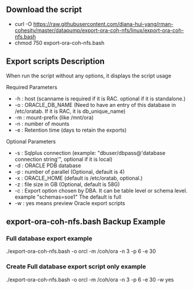 ## Download the script

- curl -O https://raw.githubusercontent.com/diana-hui-yang/rman-cohesity/master/datapump/export-ora-coh-nfs/linux/export-ora-coh-nfs.bash
- chmod 750 export-ora-coh-nfs.bash

## Export scripts Description
When run the script without any options, it displays the script usage

 Required Parameters
- -h : host (scanname is required if it is RAC. optional if it is standalone.)
- -o : ORACLE_DB_NAME (Need to have an entry of this database in /etc/oratab. If it is RAC, it is db_unique_name)
- -m : mount-prefix (like /mnt/ora)
- -n : number of mounts
- -e : Retention time (days to retain the exports)


 Optional Parameters
- -s : Sqlplus connection (example: "dbuser/dbpass@'database connection string'", optional if it is local)
- -d : ORACLE PDB database
- -p : number of parallel (Optional, default is 4)
- -x : ORACLE_HOME (default is /etc/oratab, optional.)
- -z : file size in GB (Optional, default is 58G)
- -c : Export option chosen by DBA. It can be table level or schema level. example "schemas=soe1" The default is full
- -w : yes means preview Oracle export scripts


## export-ora-coh-nfs.bash Backup Example
### Full database export example
./export-ora-coh-nfs.bash -o orcl -m /coh/ora -n 3 -p 6 -e 30
### Create Full database export script only example
./export-ora-coh-nfs.bash -o orcl -m /coh/ora -n 3 -p 6 -e 30 -w yes
